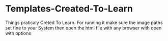 # Templates-Created-To-Learn
Things praticaly  Creted To Learn.
For running it make sure the image paths set fine to your System
then open the html file with any browser with open with options
